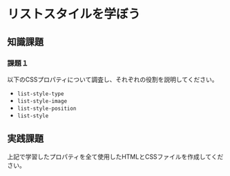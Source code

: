 # リストスタイルを学ぼう

## 知識課題

### 課題１

以下のCSSプロパティについて調査し、それぞれの役割を説明してください。

- `list-style-type`
- `list-style-image`
- `list-style-position`
- `list-style`

## 実践課題

上記で学習したプロパティを全て使用したHTMLとCSSファイルを作成してください。

